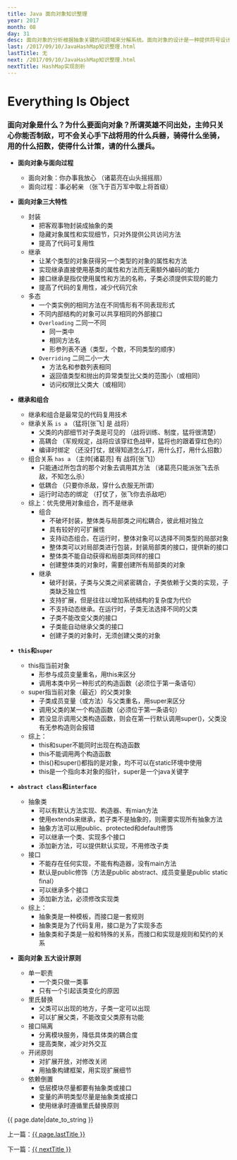 ```yaml
---
title: Java 面向对象知识整理
year: 2017
month: 08
day: 31
desc: 面向对象的分析根据抽象关键的问题域来分解系统。面向对象的设计是一种提供符号设计系统的面向对象的实现过程，它用非常接近实际领域术语的方法把系统构造成“现实世界”的对象。一起来看看Java中的面向对象吧...
last: /2017/09/10/JavaHashMap知识整理.html
lastTitle: 无
next: /2017/09/10/JavaHashMap知识整理.html
nextTitle: HashMap实现剖析
---
```


# Everything Is Object

### 面向对象是什么？为什么要面向对象？所谓英雄不问出处，主帅只关心你能否制敌，可不会关心手下战将用的什么兵器，骑得什么坐骑，用的什么招数，使得什么计策，请的什么援兵。

- **面向对象与面向过程**
    - 面向对象：你办事我放心 （诸葛亮在山头摇摇扇）
    - 面向过程：事必躬亲 （张飞于百万军中取上将首级）

- **面向对象三大特性**
    - 封装
        - 把客观事物封装成抽象的类
        - 隐藏对象属性和实现细节，只对外提供公共访问方法
        - 提高了代码可复用性
    - 继承
        - 让某个类型的对象获得另一个类型的对象的属性和方法
        - 实现继承直接使用基类的属性和方法而无需额外编码的能力
        - 接口继承是指仅使用属性和方法的名称，子类必须提供实现的能力
        - 提高了代码的复用性，减少代码冗余
    - 多态
        - 一个类实例的相同方法在不同情形有不同表现形式
        - 不同内部结构的对象可以共享相同的外部接口
        - `Overloading` 二同一不同
            - 同一类中
            - 相同方法名
            - 形参列表不通（类型，个数，不同类型的顺序）
        - `Overriding` 二同二小一大
            - 方法名和参数列表相同
            - 返回值类型和抛出的异常类型比父类的范围小（或相同）
            - 访问权限比父类大（或相同）

- **继承和组合**
    - 继承和组合是最常见的代码复用技术
    - 继承关系 `is a` （猛将[张飞] 是 战将）
        - 父类的内部细节对子类是可见的 （战将训练、制度，猛将很清楚）
        - 高耦合 （军规规定，战将应该穿红色战甲，猛将也的跟着穿红色的）
        - 编译时绑定 （还没打仗，就得知道怎么打，用什么打，用什么招数）
    - 组合关系 `has a` （主帅[诸葛亮] 有 战将[张飞]）
        - 只能通过所包含的那个对象去调用其方法 （诸葛亮只能派张飞去杀敌，不知怎么杀）
        - 低耦合 （只要你杀敌，穿什么衣服无所谓）
        - 运行时动态的绑定 （打仗了，张飞你去杀敌吧）
    - 综上：优先使用对象组合，而不是继承
        - 组合
            - 不破坏封装，整体类与局部类之间松耦合，彼此相对独立
            - 具有较好的可扩展性
            - 支持动态组合。在运行时，整体对象可以选择不同类型的局部对象
            - 整体类可以对局部类进行包装，封装局部类的接口，提供新的接口
            - 整体类不能自动获得和局部类同样的接口
            - 创建整体类的对象时，需要创建所有局部类的对象
        - 继承
            - 破坏封装，子类与父类之间紧密耦合，子类依赖于父类的实现，子类缺乏独立性
            - 支持扩展，但是往往以增加系统结构的复杂度为代价
            - 不支持动态继承。在运行时，子类无法选择不同的父类
            - 子类不能改变父类的接口
            - 子类能自动继承父类的接口
            - 创建子类的对象时，无须创建父类的对象
 
- **`this`和`super`**
    - this指当前对象
        -  形参与成员变量重名，用this来区分
        -  调用本类中另一种形式的构造函数（必须位于第一条语句）
    - super指当前对象（最近）的父类对象
        - 子类成员变量（或方法）与父类重名，用super来区分
        - 调用父类的某一个构造函数（必须位于第一条语句）
        - 若没显示调用父类构造函数，则会在第一行默认调用super()，父类没有无参构造则会报错
    - 综上：
        - this和super不能同时出现在构造函数
        - this不能调用两个构造函数
        - this()和super()都指的是对象，均不可以在static环境中使用
        - this是一个指向本对象的指针，super是一个java关键字
 
- **`abstract class`和`interface`**
    - 抽象类
        - 可以有默认方法实现、构造器、有mian方法
        - 使用extends来继承，若子类不是抽象的，则需要实现所有抽象方法
        - 抽象方法可以用public、protected和default修饰
        - 可以继承一个类、实现多个接口
        - 添加新方法，可以提供默认实现，不用修改子类
    - 接口
        - 不能存在任何实现，不能有构造器，没有main方法
        - 默认是public修饰（方法是public abstract、成员变量是public static final）
        - 可以继承多个接口
        - 添加新方法，必须修改实现类
    - 综上：
        - 抽象类是一种模板，而接口是一套规则
        - 抽象类是为了代码复用，接口是为了实现多态
        - 抽象类和子类是一般和特殊的关系，而接口和实现是规则和契约的关系

- **面向对象 五大设计原则**
    - 单一职责
        - 一个类只做一类事
        - 只有一个引起该类变化的原因
    - 里氏替换
        - 父类可以出现的地方，子类一定可以出现
        - 可以扩展父类，不能改变父类原有功能
    - 接口隔离
        - 分离模块服务，降低具体类的耦合度
        - 提高类聚，减少对外交互
    - 开闭原则
        - 对扩展开放，对修改关闭
        - 用抽象构建框架，用实现扩展细节
    - 依赖倒置
        - 低层模块尽量都要有抽象类或接口
        - 变量的声明类型尽量是抽象类或接口
        - 使用继承时遵循里氏替换原则

{{ page.date|date_to_string }}

<p>上一篇：<a href='{{ page.last }}'>{{ page.lastTitle }}</a></p>

<p>下一篇：<a href='{{ next }}'>{{ nextTitle }}</a></p>